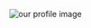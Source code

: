 ![our profile image](https://avatars.githubusercontent.com/u/51766927?s=400&u=d0364fc08ee18aa7badbdc9a4ead327042aeaab2&v=4)
